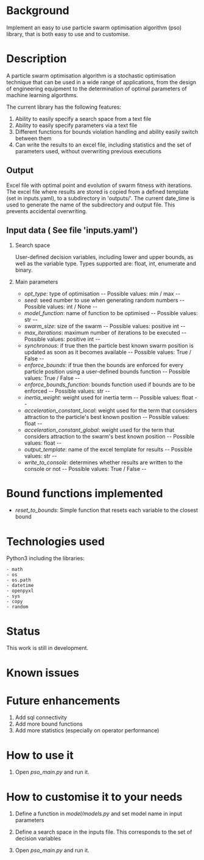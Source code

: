 # Background
Implement an easy to use particle swarm optimisation algorithm (pso) library, that is both easy to use and to customise.


# Description
A particle swarm optimisation algorithm is a stochastic optimisation technique that can be used in a wide range of applications, from the design of engineering equipment to the determination of optimal parameters of machine learning algorthms.

The current library has the following features:
1. Ability to easily specify a search space from a text file
2. Ability to easily specify parameters via a text file
3. Different functions for bounds violation handling and ability easily switch between them
4. Can write the results to an excel file, including statistics and the set of parameters used, without overwriting previous executions


## Output
Excel file with optimal point and evolution of swarm fitness with iterations. The excel file where results are stored is copied from a defined template (set in inputs.yaml), to a subdirectory in 'outputs/'. The current date_time is used to generate the name of the subdirectory and output file. This prevents accidental overwriting.

## Input data ( See file 'inputs.yaml')
1. Search space

    User-defined decision variables, including lower and upper bounds, as well as the variable type. Types supported are: float, int, enumerate and binary.

2. Main parameters
    - *opt_type*: type of optimisation -- Possible values: min / max --
    - *seed*: seed number to use when generating random numbers -- Possible values: int / None --
    - *model_function*: name of function to be optimised -- Possible values: str --
    - *swarm_size*: size of the swarm -- Possible values: positive int --
    - *max_iterations*: maximum number of iterations to be executed -- Possible values: positive int --
    - *synchronous*:  if true then the particle best known swarm position is updated as soon as it becomes available -- Possible values: True / False --
    - *enforce_bounds*: if true then the bounds are enforced for every particle position using a user-defined bounds function -- Possible values: True / False --
    - *enforce_bounds_function*: bounds function used if bounds are to be enforced  -- Possible values: str --
    - *inertia_weight*: weight used for inertia term -- Possible values: float --
    - *acceleration_constant_local*: weight used for the term that considers attraction to the particle's best known position -- Possible values: float -- 
    - *acceleration_constant_global*: weight used for the term that considers attraction to the swarm's best known position -- Possible values: float --  
    - *output_template*: name of the excel template for results -- Possible values: str --
    - *write_to_console*: determines whether results are written to the console or not -- Possible values: True / False --

# Bound functions implemented

- *reset_to_bounds*: Simple function that resets each variable to the closest bound


# Technologies used
Python3 including the libraries:

	- math
	- os
	- os.path
	- datetime
	- openpyxl
	- sys
	- copy
	- random


# Status
This work is still in development.


# Known issues


# Future enhancements
1. Add sql connectivity
2. Add more bound functions
3. Add more statistics (especially on operator performance)


# How to use it
1. Open *pso_main.py* and run it.


# How to customise it to your needs
1. Define a function in *model/models.py* and set model name in input parameters

2. Define a search space in the inputs file. This corresponds to the set of decision variables

3. Open *pso_main.py* and run it.